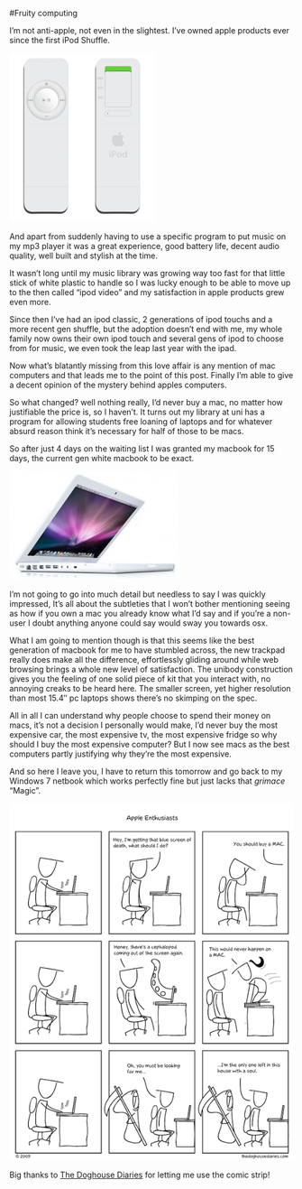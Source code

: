 #Fruity computing

I’m not anti-apple, not even in the slightest. I’ve owned apple products ever since the first iPod Shuffle.

![ipod shuffle](/images/posts/ipod-shuffle.png)

And apart from suddenly having to use a specific program to put music on my mp3 player it was a great experience, good battery life, decent audio quality, well built and stylish at the time.

It wasn’t long until my music library was growing way too fast for that little stick of white plastic to handle so I was lucky enough to be able to move up to the then called “ipod video” and my satisfaction in apple products grew even more.

Since then I’ve had an ipod classic, 2 generations of ipod touchs and a more recent gen shuffle, but the adoption doesn’t end with me, my whole family now owns their own ipod touch and several gens of ipod to choose from for music, we even took the leap last year with the ipad.

Now what’s blatantly missing from this love affair is any mention of mac computers and that leads me to the point of this post. Finally I’m able to give a decent opinion of the mystery behind apples computers.

So what changed? well nothing really, I’d never buy a mac, no matter how justifiable the price is, so I haven’t. It turns out my library at uni has a program for allowing students free loaning of laptops and for whatever absurd reason think it’s necessary for half of those to be macs.

So after just 4 days on the waiting list I was granted my macbook for 15 days, the current gen white macbook to be exact.

![unibody macbook](/images/posts/unibody-macbook.jpg)

I’m not going to go into much detail but needless to say I was quickly impressed, It’s all about the subtleties that I won’t bother mentioning seeing as how if you own a mac you already know what I’d say and if you’re a non-user I doubt anything anyone could say would sway you towards osx.

What I am going to mention though is that this seems like the best generation of macbook for me to have stumbled across, the new trackpad really does make all the difference, effortlessly gliding around while web browsing brings a whole new level of satisfaction. The unibody construction gives you the feeling of one solid piece of kit that you interact with, no annoying creaks to be heard here. The smaller screen, yet higher resolution than most 15.4″ pc laptops shows there’s no skimping on the spec.

All in all I can understand why people choose to spend their money on macs, it’s not a decision I personally would make, I’d never buy the most expensive car, the most expensive tv, the most expensive fridge so why should I buy the most expensive computer? But I now see macs as the best computers partly justifying why they’re the most expensive.

And so here I leave you, I have to return this tomorrow and go back to my Windows 7 netbook which works perfectly fine but just lacks that *grimace* “Magic”.

![doghousediaries apple](/images/posts/doghousediaries-apple.png)

Big thanks to [The Doghouse Diaries](http://www.thedoghousediaries.com/) for letting me use the comic strip!






